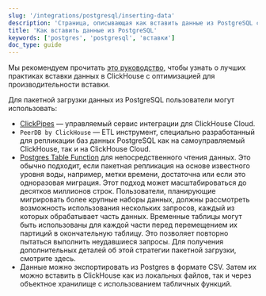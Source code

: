```yaml
---
slug: '/integrations/postgresql/inserting-data'
description: 'Страница, описывающая как вставить данные из PostgreSQL с использованием'
title: 'Как вставить данные из PostgreSQL'
keywords: ['postgres', 'postgresql', 'вставки']
doc_type: guide
---
```

Мы рекомендуем прочитать [это руководство](/guides/inserting-data), чтобы узнать о лучших практиках вставки данных в ClickHouse с оптимизацией для производительности вставки.

Для пакетной загрузки данных из PostgreSQL пользователи могут использовать:

- [ClickPipes](/integrations/clickpipes/postgres) — управляемый сервис интеграции для ClickHouse Cloud.
- `PeerDB by ClickHouse` — ETL инструмент, специально разработанный для репликации баз данных PostgreSQL как на самоуправляемый ClickHouse, так и на ClickHouse Cloud.
- [Postgres Table Function](/sql-reference/table-functions/postgresql) для непосредственного чтения данных. Это обычно подходит, если пакетная репликация на основе известного уровня воды, например, метки времени, достаточна или если это одноразовая миграция. Этот подход может масштабироваться до десятков миллионов строк. Пользователи, планирующие мигрировать более крупные наборы данных, должны рассмотреть возможность использования нескольких запросов, каждый из которых обрабатывает часть данных. Временные таблицы могут быть использованы для каждой части перед перемещением их партиций в окончательную таблицу. Это позволяет повторно пытаться выполнить неудавшиеся запросы. Для получения дополнительных деталей об этой стратегии пакетной загрузки, смотрите здесь.
- Данные можно экспортировать из Postgres в формате CSV. Затем их можно вставить в ClickHouse как из локальных файлов, так и через объектное хранилище с использованием табличных функций.